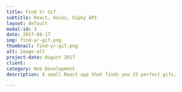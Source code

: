 ```yaml
---
title: Find Yr Gif
subtitle: React, Axios, Giphy API
layout: default
modal-id: 3
date: 2017-08-17
img: find-yr-gif.png
thumbnail: find-yr-gif.png
alt: image-alt
project-date: August 2017
client:
category: Web Development
description: A small React app that finds you 25 perfect gifs.

---
```

